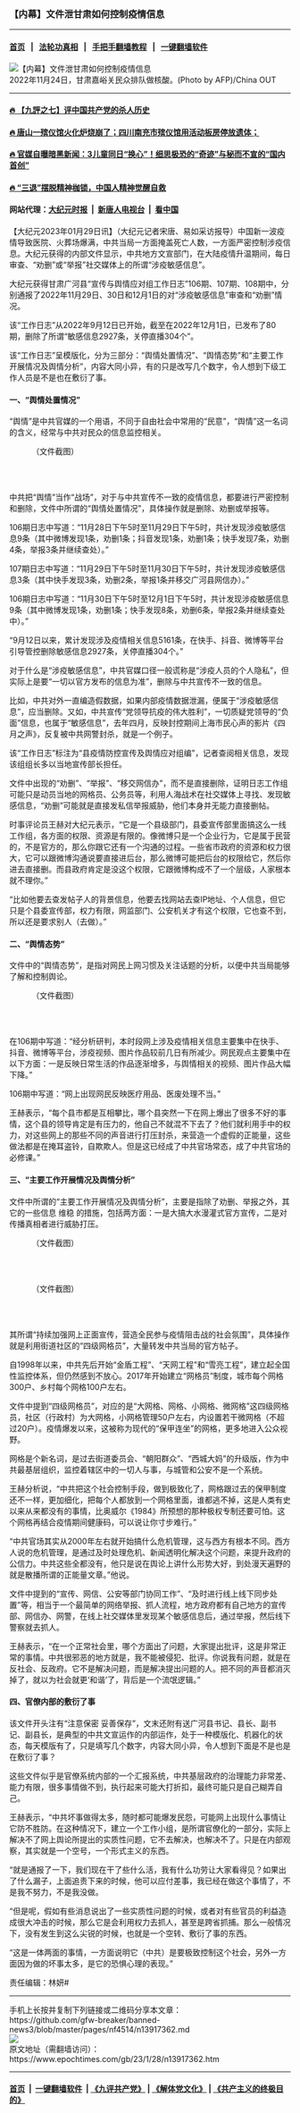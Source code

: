 ### 【内幕】文件泄甘肃如何控制疫情信息
------------------------

#### [首页](https://github.com/gfw-breaker/banned-news3/blob/master/README.md) &nbsp;&nbsp;|&nbsp;&nbsp; [法轮功真相](https://github.com/begood0513/basic/blob/master/README.md)  &nbsp;&nbsp;|&nbsp;&nbsp; [手把手翻墙教程](https://github.com/gfw-breaker/guides/wiki)  &nbsp;&nbsp;|&nbsp;&nbsp; [一键翻墙软件](https://github.com/gfw-breaker/nogfw/blob/master/README.md)  



<div><img alt="【内幕】文件泄甘肃如何控制疫情信息" class="attachment-djy_600_400 size-djy_600_400 wp-post-image" src="https://i.epochtimes.com/assets/uploads/2023/01/id13917381-000_32RW7ED-600x400.jpg"/>
<div class="caption">
 2022年11月24日，甘肃嘉峪关民众排队做核酸。(Photo by AFP)/China OUT
</div></div><hr/>

#### [ 🔥  【九評之七】评中国共产党的杀人历史](http://45.63.98.24:10000/videos/res1/news/../../res/jiuping/index.html?202301300400)

#### [ 🔥  唐山一殡仪馆火化炉烧崩了；四川南充市殡仪馆用活动板房停放遗体；](http://45.63.98.24:10000/videos/res1/news/../../res1/corona/index.html?202301300400)

#### [ 🔥  官媒自曝暗黑新闻：3儿童同日“换心”！细思极恐的“奇迹”与秘而不宣的“国内首创”](http://45.63.98.24:10000/videos/res1/news/../../res/Organs/index.html?202301300400)

#### [ 🔥  “三退”摆脱精神枷锁，中国人精神觉醒自救](http://45.63.98.24:10000/videos/res1/news/../../res1/tui/index.html?202301300400)

#### 网站代理：[大纪元时报](http://45.63.98.24:85/gb/?202301300400) &nbsp;|&nbsp; [新唐人电视台](http://45.63.98.24:8808/gb/?202301300400) &nbsp;|&nbsp; [看中国](http://45.63.98.24:8300/?202301300400)

<div><p>
 【大纪元2023年01月29日讯】（大纪元记者宋唐、易如采访报导）中国新一波疫情导致医院、火葬场爆满，中共当局一方面掩盖死亡人数，一方面严密控制涉疫信息。大纪元获得的内部文件显示，中共地方文宣部门，在大陆疫情升温期间，每日审查、“劝删”或“举报”社交媒体上的所谓“涉疫敏感信息”。
</p>
<p>
 大纪元获得甘肃广河县“宣传与舆情应对组工作日志”106期、107期、108期中，分别通报了2022年11月29日、30日和12月1日的对“涉疫敏感信息”审查和“劝删”情况。
</p>
<p>
 该“工作日志”从2022年9月12日已开始，截至在2022年12月1日，已发布了80期，删除了所谓“敏感信息2927条，关停直播304个”。
</p>
<p>
 该“工作日志”呈模版化，分为三部分：“舆情处置情况”、“舆情态势”和“主要工作开展情况及舆情分析”，内容大同小异，有的只是改写几个数字，令人想到下级工作人员是不是也在敷衍了事。
</p>
<h4>
 一、“舆情处置情况”
</h4>
<p>
 “舆情”是中共官媒的一个用语，不同于自由社会中常用的“民意”，“舆情”这一名词的含义，经常与中共对民众的信息监控相关。
</p>
<figure aria-describedby="caption-attachment-13917371" class="wp-caption aligncenter" id="attachment_13917371" style="width: 600px">
 <ok href="https://i.epochtimes.com/assets/uploads/2023/01/id13917371-image1.jpg" target="_blank">
  <img alt="" class="size-large wp-image-13917371" src="https://i.epochtimes.com/assets/uploads/2023/01/id13917371-image1-600x424.jpg"/>
 </ok>
 <br/><figcaption class="wp-caption-text" id="caption-attachment-13917371">
  （文件截图）
 </figcaption><br/>
</figure><br/>
<p>
 中共把“舆情”当作“战场”，对于与中共宣传不一致的疫情信息，都要进行严密控制和删除，文件中所谓的“舆情处置情况”，具体操作就是删除、劝删或举报等。
</p>
<p>
 106期日志中写道：“11月28日下午5时至11月29日下午5时，共计发现涉疫敏感信息9条（其中微博发现1条，劝删1条；抖音发现1条，劝删1条；快手发现7条，劝删4条，举报3条并继续查处）。”
</p>
<p>
 107期日志中写道：“11月29日下午5时至11月30日下午5时，共计发现涉疫敏感信息3条（其中快手发现3条，劝删2条，举报1条并移交广河县网信办）。”
</p>
<p>
 106期日志中写道：“11月30日下午5时至12月1日下午5时，共计发现涉疫敏感信息9条（其中微博发现1条，劝删1条；快手发现8条，劝删6条，举报2条并继续查处中）。”
</p>
<p>
 “9月12日以来，累计发现涉及疫情相关信息5161条，在快手、抖音、微博等平台引导管控删除敏感信息2927条，关停直播304个。”
</p>
<p>
 对于什么是“涉疫敏感信息”，中共官媒口径一般谎称是“涉疫人员的个人隐私”，但实际上是要“一切以官方发布的信息为准”，删除与中共宣传不一致的信息。
</p>
<p>
 比如，中共对外一直编造假数据，如果内部疫情数据泄漏，便属于“涉疫敏感信息”，应当删除。又如，中共宣传“党领导抗疫的伟大胜利”，一切质疑党领导的“负面”信息，也属于“敏感信息”，去年四月，反映封控期间上海市民心声的影片《四月之声》，反复被中共网警封杀，就是一个例子。
</p>
<p>
 该“工作日志”标注为“县疫情防控宣传及舆情应对组编”，记者查阅相关信息，发现该组组长多以当地宣传部长担任。
</p>
<p>
 文件中出现的“劝删”、“举报”、“移交网信办”，而不是直接删除，证明日志工作组可能只是动员当地的网格员、公务员等，利用人海战术在社交媒体上寻找、发现敏感信息，“劝删”可能就是直接发私信举报威胁，他们本身并无能力直接删帖。
</p>
<p>
 时事评论员王赫对大纪元表示，“它是一个县级部门，县委宣传部里面搞这么一线工作组，各方面的权限、资源是有限的。像微博只是一个企业行为，它是属于民营的，不是官方的，那么你跟它还有一个沟通的过程。一些省市政府的资源和权力很大，它可以跟微博沟通说要直接进后台，那么微博可能把后台的权限给它，然后你进去直接删。而县政府肯定是没这个权限，它跟微博构成不了一个层级，人家根本就不理你。”
</p>
<p>
 “比如他要去查发帖子人的背景信息，他要去找网站去查IP地址、个人信息，但它只是个县委宣传部，权力有限，网监部门、公安机关才有这个权限，它也查不到，所以还是要求别人（去做）。”
</p>
<h4>
 二、“舆情态势”
</h4>
<p>
 文件中的“舆情态势”，是指对网民上网习惯及关注话题的分析，以便中共当局能够了解和控制舆论。
</p>
<figure aria-describedby="caption-attachment-13917373" class="wp-caption aligncenter" id="attachment_13917373" style="width: 600px">
 <ok href="https://i.epochtimes.com/assets/uploads/2023/01/id13917373-image2.jpg" target="_blank">
  <img alt="" class="size-large wp-image-13917373" src="https://i.epochtimes.com/assets/uploads/2023/01/id13917373-image2-600x264.jpg"/>
 </ok>
 <br/><figcaption class="wp-caption-text" id="caption-attachment-13917373">
  （文件截图）
 </figcaption><br/>
</figure><br/>
<p>
 在106期中写道：“经分析研判，本时段网上涉及疫情相关信息主要集中在快手、抖音、微博等平台，涉疫视频、图片作品较前几日有所减少。网民观点主要集中在以下方面：一是反映日常生活的作品逐渐增多，与舆情相关的视频、图片作品大幅下降。”
</p>
<p>
 106期中写道：“网上出现网民反映医疗用品、医废处理不当。”
</p>
<p>
 王赫表示，“每个县市都是互相攀比，哪个县突然一下在网上爆出了很多不好的事情，这个县的领导肯定是有压力的，他自己不就混不下去了？他们就利用手中的权力，对这些网上的那些不同的声音进行打压封杀，来营造一个虚假的正能量，这些做法都是在掩耳盗铃，自欺欺人。但是这已经成了中共官场常态，成了中共官场的必修课。”
</p>
<h4>
 三、“主要工作开展情况及舆情分析”
</h4>
<p>
 文件中所谓的“主要工作开展情况及舆情分析”，主要是指除了劝删、举报之外，其它的一些信息
 <ok href="https://www.epochtimes.com/gb/tag/%E7%BB%B4%E7%A8%B3.html">
  维稳
 </ok>
 的措施，包括两方面：一是大搞大水漫灌式官方宣传，二是对传播真相者进行威胁打压。
</p>
<figure aria-describedby="caption-attachment-13917375" class="wp-caption aligncenter" id="attachment_13917375" style="width: 600px">
 <ok href="https://i.epochtimes.com/assets/uploads/2023/01/id13917375-image3.jpg" target="_blank">
  <img alt="" class="size-large wp-image-13917375" src="https://i.epochtimes.com/assets/uploads/2023/01/id13917375-image3-600x357.jpg"/>
 </ok>
 <br/><figcaption class="wp-caption-text" id="caption-attachment-13917375">
  （文件截图）
 </figcaption><br/>
</figure><br/>
<figure aria-describedby="caption-attachment-13917376" class="wp-caption aligncenter" id="attachment_13917376" style="width: 600px">
 <ok href="https://i.epochtimes.com/assets/uploads/2023/01/id13917376-image4.jpg" target="_blank">
  <img alt="" class="size-large wp-image-13917376" src="https://i.epochtimes.com/assets/uploads/2023/01/id13917376-image4-600x269.jpg"/>
 </ok>
 <br/><figcaption class="wp-caption-text" id="caption-attachment-13917376">
  （文件截图）
 </figcaption><br/>
</figure><br/>
<p>
 其所谓“持续加强网上正面宣传，营造全民参与疫情阻击战的社会氛围”，具体操作就是利用街道社区的“四级网格员”，大量转发中共当局的官方帖子。
</p>
<p>
 自1998年以来，中共先后开始“金盾工程”、“天网工程”和“雪亮工程”，建立起全国性监控体系，但仍然感到不放心。2017年开始建立“网格员”制度，城市每个网格300户、乡村每个网格100户左右。
</p>
<p>
 文件中提到“四级网格员”，对应的是“大网格、网格、小网格、微网格”这四级网格员，社区（行政村）为大网格，小网格管理50户左右，内设置若干微网格（不超过20户）。疫情爆发以来，这被称为现代的“保甲连坐”的网格，更多地进入公众视野。
</p>
<p>
 网格是个新名词，是过去街道委员会、“朝阳群众”、“西城大妈”的升级版，作为中共最基层组织，监控着辖区中的一切人与事，与城管和公安不是一个系统。
</p>
<p>
 王赫分析说，“中共把这个社会控制手段，做到极致化了，网格跟过去的保甲制度还不一样，更加细化，把每个人都放到一个网格里面，谁都逃不掉，这是人类有史以来从来都没有的事情，比奥威尔《1984》所预想的那种极权专制还要可怕。这个网格再结合疫情期间健康码，可以说让你寸步难行。”
</p>
<p>
 “中共官场其实从2000年左右就开始搞什么危机管理，这与西方有根本不同。西方人说的危机管理，是通过及时处理危机、新闻透明化解决这个问题，来提升政府的公信力。中共这些全都没有，他只是说在舆论上讲什么形势大好，到处漫天遍野的就是散播所谓的正能量文章。”他说。
</p>
<p>
 文件中提到的“宣传、网信、公安等部门协同工作”、“及时进行线上线下同步处置”等，相当于一个最简单的网络举报、抓人流程，地方政府都有自己地方的宣传部、网信办、网警，在线上社交媒体里发现某个敏感信息后，通过举报，然后线下警察就去抓人。
</p>
<p>
 王赫表示，“在一个正常社会里，哪个方面出了问题，大家提出批评，这是非常正常的事情。中共很邪恶的地方就是，我不能被侵犯、批评。你说我有问题，就是在反社会、反政府。它不是解决问题，而是解决提出问题的人。把不同的声音都消灭掉了，就以为社会就更‘和谐’了，背后是一个流氓逻辑。”
</p>
<h4>
 四、官僚内部的敷衍了事
</h4>
<p>
 该文件开头注有“注意保密 妥善保存”，文末还附有送广河县书记、县长、副书记、副县长，是典型的中共文宣运作的内部运作，处于一种模版化、机器化的状态，每天模版有了，只是填写几个数字，内容大同小异，令人想到下面是不是也是在敷衍了事？
</p>
<p>
 这些文件似乎是官僚系统内部的一个汇报系统，中共基层政府的治理能力非常差、能力有限，很多事情做不到，执行起来可能大打折扣，最终可能只是自己糊弄自己。
</p>
<p>
 王赫表示，“中共坏事做得太多，随时都可能爆发民怨，可能网上出现什么事情让它防不胜防。在这种情况下，建立一个工作小组，是所谓官僚化的一部分，实际上解决不了网上舆论所提出的实质性问题，它不去解决，也解决不了。只是在内部观察，其实就是一个空号，一个形式主义的东西。
</p>
<p>
 “就是通报了一下，我们现在干了些什么活，我有什么功劳让大家看得见？如果出了什么漏子，上面追责下来的时候，他可以应付差事，我已经在做这个事情了，不是我不努力，不是我没做。
</p>
<p>
 “但是呢，假如有些消息说出了一些实质性问题的时候，或者对有些官员的利益造成很大冲击的时候，那么它是会利用权力去抓人，甚至是跨省抓捕。那么一般情况下，没有发生到这么尖锐的时候，也就是一个空转、敷衍了事的东西。
</p>
<p>
 “这是一体两面的事情，一方面说明它（中共）是要极致控制这个社会，另外一方面因为做的坏事太多，是它的恐惧心理的表现。”
</p>
<p>
 责任编辑：林妍#
</p>
</div>
<hr/>
手机上长按并复制下列链接或二维码分享本文章：<br/>
https://github.com/gfw-breaker/banned-news3/blob/master/pages/nf4514/n13917362.md <br/>
<a href='https://github.com/gfw-breaker/banned-news3/blob/master/pages/nf4514/n13917362.md'><img src='https://github.com/gfw-breaker/banned-news3/blob/master/pages/nf4514/n13917362.md.png'/></a> <br/>
原文地址（需翻墙访问）：https://www.epochtimes.com/gb/23/1/28/n13917362.htm


------------------------
#### [首页](https://github.com/gfw-breaker/banned-news3/blob/master/README.md) &nbsp;|&nbsp; [一键翻墙软件](https://github.com/gfw-breaker/nogfw/blob/master/README.md) &nbsp;| [《九评共产党》](https://github.com/gfw-breaker/9ping.md/blob/master/README.md#九评之一评共产党是什么) | [《解体党文化》](https://github.com/gfw-breaker/jtdwh.md/blob/master/README.md) | [《共产主义的终极目的》](https://github.com/gfw-breaker/gczydzjmd.md/blob/master/README.md)


<img src='http://gfw-breaker.win/banned-news3/pages/nf4514/n13917362.md' width='0px' height='0px'/>